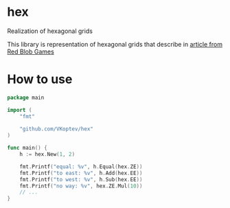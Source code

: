 # hex
Realization of hexagonal grids

This library is representation of hexagonal grids that describe in [article from Red Blob Games]

[article from Red Blob Games]: https://www.redblobgames.com/grids/hexagons/

# How to use

```go
package main

import (
	"fmt"
	
	"github.com/VKoptev/hex"
)

func main() {
	h := hex.New(1, 2)

	fmt.Printf("equal: %v", h.Equal(hex.ZE))
	fmt.Printf("to east: %v", h.Add(hex.EE))
	fmt.Printf("to west: %v", h.Sub(hex.EE))
	fmt.Printf("no way: %v", hex.ZE.Mul(10))
	// ...
}
```
